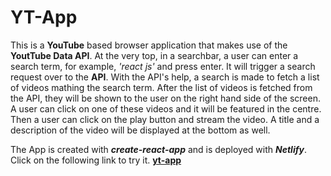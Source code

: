# YT-App

This is a **YouTube** based browser application that makes use of the **YoutTube Data API**. At the very top, in a searchbar, a user can enter a search term, for example, *'react js'* and press enter. It will trigger a search request over to the **API**. With the API's help, a search is made to fetch a list of videos mathing the search term. After the list of videos is fetched from the API, they will be shown to the user on the right hand side of the screen. A user can click on one of these videos and it will be featured in the centre. Then a user can click on the play button and stream the video. A title and a description of the video will be displayed at the bottom as well.

The App is created with ***create-react-app*** and is deployed with ***Netlify***. Click on the following link to try it. **[yt-app](https://unruffled-sinoussi-46abd1.netlify.app/)**

